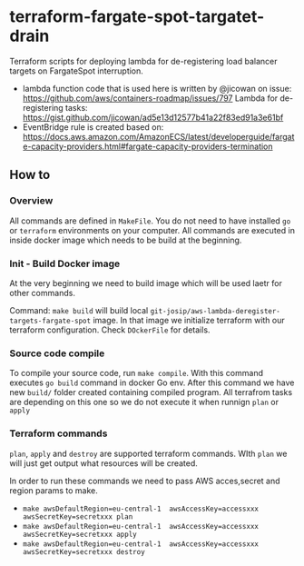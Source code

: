 # terraform-fargate-spot-targatet-drain

Terraform scripts for deploying lambda for de-registering load balancer targets on FargateSpot interruption.

- lambda function code that is used here is written by @jicowan on issue: https://github.com/aws/containers-roadmap/issues/797
  Lambda for de-registering tasks: https://gist.github.com/jicowan/ad5e13d12577b41a22f83ed91a3e61bf
- EventBridge rule is created based on: https://docs.aws.amazon.com/AmazonECS/latest/developerguide/fargate-capacity-providers.html#fargate-capacity-providers-termination

## How to

### Overview

All commands are defined in `MakeFile`.
You do not need to have installed `go` or `terraform` environments on your computer.
All commands are executed in inside docker image which needs to be build at the beginning.  

### Init - Build Docker image

At the very beginning we need to build image which will be used laetr for other commands.

Command: `make build` will build local `git-josip/aws-lambda-deregister-targets-fargate-spot` image. In that image we initialize terraform with our terraform configuration. 
Check `DOckerFile` for details.

### Source code compile

To compile your source code, run `make compile`. 
With this command executes `go build` command in docker Go env.
After this command we have new `build/` folder created containing compiled program.
All terrafrom tasks are depending on this one so we do not execute it when runnign `plan` or `apply`

### Terraform commands

`plan`, `apply` and `destroy` are supported terraform commands.
WIth `plan` we will just get output what resources will be created.

In order to run these commands we need to pass AWS acces,secret and region params to make. 

- `make awsDefaultRegion=eu-central-1  awsAccessKey=accessxxx   awsSecretKey=secretxxx plan`
- `make awsDefaultRegion=eu-central-1  awsAccessKey=accessxxx   awsSecretKey=secretxxx apply`
- `make awsDefaultRegion=eu-central-1  awsAccessKey=accessxxx   awsSecretKey=secretxxx destroy`